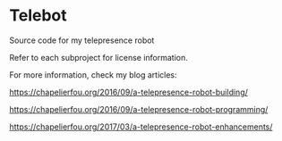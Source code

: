 # Telebot
Source code for my telepresence robot

Refer to each subproject for license information.

For more information, check my blog articles:

https://chapelierfou.org/2016/09/a-telepresence-robot-building/

https://chapelierfou.org/2016/09/a-telepresence-robot-programming/

https://chapelierfou.org/2017/03/a-telepresence-robot-enhancements/
